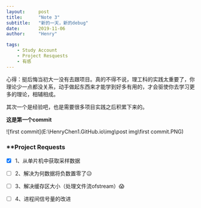 ```yaml
---
layout:     post
title:      "Note 3"
subtitle:   "新的一天，新的debug"
date:       2019-11-06
author:     "Henry"

tags:
    - Study Account
    - Project Resquests
	- 有感
---
```




心得：挺后悔当初大一没有去跟项目。真的不得不说，理工科的实践太重要了，你理论少一点都没关系，动手做起东西来才能学到好多有用的，才会驱使你去学习更多的理论，相辅相成。

其次一个是经验吧，也是需要很多项目实践之后积累下来的。



**这是第一个commit**

![first commit](E:\HenryChen1.GitHub.io\img\post img\first commit.PNG)



### **Project Requests

- [x] ​	1、从单片机中获取采样数据

- [ ] ​	2、解决为何数据将负数置零了😥

- [ ] ​	3、解决缓存区大小（处理文件流ofstream）😱

- [ ] ​    4、进程间信号量的改进

  